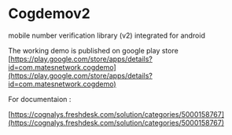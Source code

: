 # Cogdemov2
mobile number verification library (v2) integrated for android

The working demo is published on google play store 
[https://play.google.com/store/apps/details?id=com.matesnetwork.cogdemo](https://play.google.com/store/apps/details?id=com.matesnetwork.cogdemo)


For documentaion :

[https://cognalys.freshdesk.com/solution/categories/5000158767](https://cognalys.freshdesk.com/solution/categories/5000158767)



